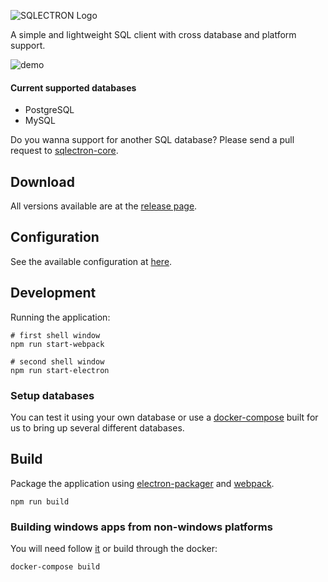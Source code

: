 ![SQLECTRON Logo](https://www.dropbox.com/s/dt06tif4xo1khbf/SQLECTRON-400px.png?raw=1)

A simple and lightweight SQL client with cross database and platform support.

![demo](https://www.dropbox.com/s/lfrdhgk1k2hwmhg/sqlectron-demo-v0.1.0.gif?raw=1)

#### Current supported databases
* PostgreSQL
* MySQL

Do you wanna support for another SQL database? Please send a pull request to [sqlectron-core](https://github.com/sqlectron/sqlectron-core).

## Download

All versions available are at the [release page](https://github.com/sqlectron/sqlectron-gui/releases).

## Configuration

See the available configuration at [here](https://github.com/sqlectron/sqlectron-core#configuration).

## Development

Running the application:

```shell
# first shell window
npm run start-webpack

# second shell window
npm run start-electron
```

### Setup databases

You can test it using your own database or use a [docker-compose](https://github.com/sqlectron/sqlectron-databases) built for us to bring up several different databases.


## Build

Package the application using [electron-packager](https://github.com/maxogden/electron-packager) and [webpack](https://webpack.github.io/).

```shell
npm run build
```

### Building windows apps from non-windows platforms

You will need follow [it](https://github.com/maxogden/electron-packager#building-windows-apps-from-non-windows-platforms) or build through the docker:

```shell
docker-compose build
```
